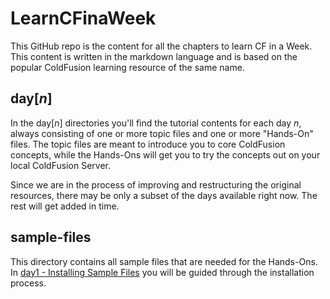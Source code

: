 # LearnCFinaWeek
This GitHub repo is the content for all the chapters to learn CF in a Week. This content is written in the markdown language and is based on the popular ColdFusion learning resource of the same name.

## day[_n_]
In the day[_n_] directories you'll find the tutorial contents for each day _n_, always consisting of one or more topic files and one or more "Hands-On" files. The topic files are meant to introduce you to core ColdFusion concepts, while the Hands-Ons will get you to try the concepts out on your local ColdFusion Server.

Since we are in the process of improving and restructuring the original resources, there may be only a subset of the days available right now. The rest will get added in time.

## sample-files
This directory contains all sample files that are needed for the Hands-Ons. In [day1 - Installing Sample Files](day1/01.3_Installing_Sample_Files.md) you will be guided through the installation process.